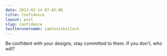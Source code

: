 ```yaml
---
date: 2013-02-14 07:42:00
title: Confidence
layout: post
slug: confidence
twitterusername: iamlouisbullock 
---
```

Be confident with your designs, stay committed to them. If you don't, who will?

